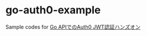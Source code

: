 # go-auth0-example

Sample codes for [Go APIでのAuth0 JWT認証ハンズオン](https://qiita.com/kourin1996/private/7b79d868de5c126d01d3)
